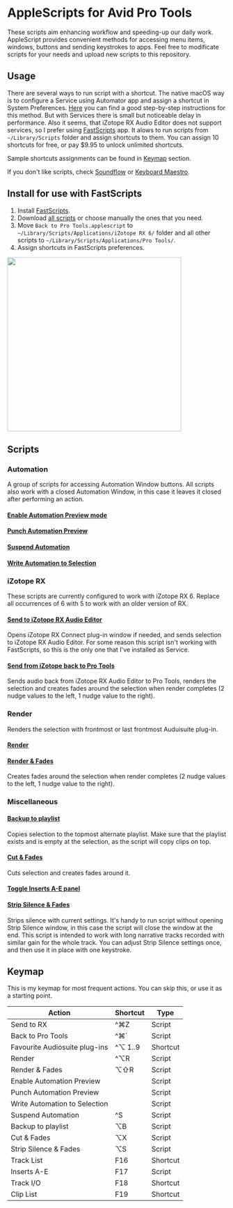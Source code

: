 # AppleScripts for Avid Pro Tools
These scripts aim enhancing workflow and speeding-up our daily work. AppleScript provides convenient methods for accessing menu items, windows, buttons and sending keystrokes to apps. Feel free to modificate scripts for your needs and upload new scripts to this repository.

## Usage
There are several ways to run script with a shortcut. The native macOS way is to configure a Service using Automator app and assign a shortcut in System Preferences. [Here](http://davidteren.github.io/Pro-Tools-Edit-Macros/) you can find a good step-by-step instructions for this method. But with Services there is small but noticeable delay in performance. Also it seems, that iZotope RX Audio Editor does not support services,  so I prefer using [FastScripts](https://red-sweater.com/fastscripts/) app. It alows to run scripts from `~/Library/Scripts` folder and assign shortcuts to them. You can assign 10 shortcuts for free, or pay $9.95 to unlock unlimited shortcuts.  
  
Sample shortcuts assignments can be found in [Keymap](#keymap) section.
  
If you don't like scripts, check [Soundflow](https://soundflow.org) or [Keyboard Maestro](https://www.keyboardmaestro.com).

## Install for use with FastScripts
1. Install [FastScripts](https://red-sweater.com/fastscripts/).
2. Download [all scripts](https://github.com/fantopop/post-production-scripts/archive/master.zip) or choose manually the ones that you need.
3. Move `Back to Pro Tools.applescript` to `~/Library/Scripts/Applications/iZotope RX 6/` folder and all other scripts to `~/Library/Scripts/Applications/Pro Tools/`.
4. Assign shortcuts in FastScripts preferences.
<img src="https://www.dropbox.com/s/bm0anm3eguf8mgs/fastscripts_preferences.png?raw=true" width="400" align="middle">

## Scripts
### Automation
A group of scripts for accessing Automation Window buttons. All scripts also work with a closed Automation Window, in this case it leaves it closed after performing an action.
#### [Enable Automation Preview mode](Auto%20Preview.applescript)
#### [Punch Automation Preview](Auto%20Punch%20Preview.applescript)
#### [Suspend Automation](Auto%20Suspend.applescript)
#### [Write Automation to Selection](Auto%20Write%20to%20Selection.applescript)
### iZotope RX
These scripts are currently configured to work with iZotope RX 6. Replace all occurrences of 6 with 5 to work with an older version of RX.
#### [Send to iZotope RX Audio Editor](Send%20to%20RX.applescript)
Opens iZotope RX Connect plug-in window if needed, and sends selection to iZotope RX Audio Editor. For some reason this script isn't working with FastScripts, so this is the only one that I've installed as Service.
#### [Send from iZotope back to Pro Tools](Back%20to%20Pro%20Tools.applescript)
Sends audio back from iZotope RX Audio Editor to Pro Tools, renders the selection and creates fades around the selection when render completes (2 nudge values to the left, 1 nudge value to the right).
### Render
Renders the selection with frontmost or last frontmost Auduisuite plug-in. 
#### [Render](Render.applescript)
#### [Render & Fades](Render%20&%20Fades.applescript)
Creates fades around the selection when render completes (2 nudge values to the left, 1 nudge value to the right).
### Miscellaneous
#### [Backup to playlist](Backup%20to%20playlist.applescript)
Copies selection to the topmost alternate playlist. Make sure that the playlist exists and is empty at the selection, as the script will copy clips on top.
#### [Cut & Fades](Cut%20&%20Fades.applescript)
Cuts selection and creates fades around it.
#### [Toggle Inserts A-E panel](Inserts%20A-E.applescript)
#### [Strip Silence & Fades](Strip%20Silence.applescript)
Strips silence with current settings. It's handy to run script without opening Strip Silence window, in this case the script will close the window at the end. This script is intended to work with long narrative tracks recorded with similar gain for the whole track. You can adjust Strip Silence settings once, and then use it in place with one keystroke.

## Keymap
This is my keymap for most frequent actions. You can skip this, or use it as a starting point.  

| Action                        | Shortcut | Type     |
|-------------------------------|----------|----------|
| Send to RX                    | ^⌘Z      | Script   |
| Back to Pro Tools             | ^⌘\`     | Script   |
| Favourite Audiosuite plug-ins | ^⌥ 1..9  | Shortcut |
| Render                        | ^⌥R      | Script   |
| Render & Fades                | ⌥⇧R      | Script   |
| Enable Automation Preview     |          | Script   |
| Punch Automation Preview      |          | Script   |
| Write Automation to Selection |          | Script   |
| Suspend Automation            | ^S       | Script   |
| Backup to playlist            | ⌥B       | Script   |
| Cut & Fades                   | ⌥X       | Script   |
| Strip Silence & Fades         | ⌥S       | Script   |
| Track List                    | F16      | Shortcut |
| Inserts A-E                   | F17      | Script   |
| Track I/O                     | F18      | Shortcut |
| Clip List                     | F19      | Shortcut |
